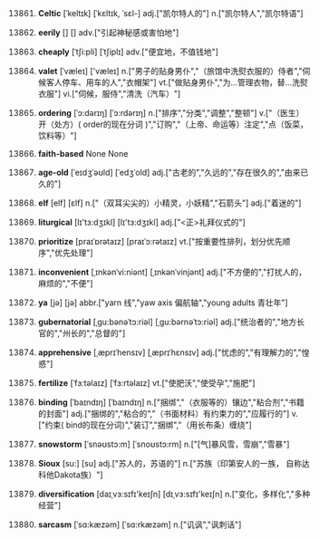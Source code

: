 13861. **Celtic**
[ˈkeltɪk]  [ˈkɛltɪk, ˈsɛl-]
adj.["凯尔特人的"]  n.["凯尔特人","凯尔特语"]  

13862. **eerily**
[]  []
adv.["引起神秘感或害怕地"]  

13863. **cheaply**
[ˈtʃi:pli]  [ˈtʃiplɪ]
adv.["便宜地，不值钱地"]  

13864. **valet**
[ˈvæleɪ]  ['væleɪ]
n.["男子的贴身男仆","（旅馆中洗熨衣服的）侍者","伺候客人停车、用车的人","衣帽架"]  vt.["做贴身男仆","为…管理衣物，替…洗熨衣服"]  vi.["伺候，服侍","清洗（汽车）"]  

13865. **ordering**
[ˈɔ:dərɪŋ]  [ˈɔ:rdərɪŋ]
n.["排序","分类","调整","整顿"]  v.["（医生）开（处方）( order的现在分词 )","订购","（上帝、命运等）注定","点（饭菜，饮料等）"]  

13866. **faith-based**
None
None

13867. **age-old**
[ˈeɪdʒˈəʊld]  [ˈedʒˈold]
adj.["古老的","久远的","存在很久的","由来已久的"]  

13868. **elf**
[elf]  [ɛlf]
n.["（双耳尖尖的）小精灵，小妖精","石箭头"]  adj.["着迷的"]  

13869. **liturgical**
[lɪ'tɜ:dʒɪkl]  [lɪ'tɜ:dʒɪkl]
adj.["<正>礼拜仪式的"]  

13870. **prioritize**
[praɪˈɒrətaɪz]  [praɪˈɔ:rətaɪz]
vt.["按重要性排列，划分优先顺序","优先处理"]  

13871. **inconvenient**
[ˌɪnkənˈvi:niənt]  [ˌɪnkənˈvinjənt]
adj.["不方便的","打扰人的，麻烦的","不便"]  

13872. **ya**
[jə]  [jə]
abbr.["yarn 线","yaw axis 偏航轴","young adults 青壮年"]  

13873. **gubernatorial**
[ˌgu:bənəˈtɔ:riəl]  [ˌgu:bərnəˈtɔ:riəl]
adj.["统治者的","地方长官的","州长的","总督的"]  

13874. **apprehensive**
[ˌæprɪˈhensɪv]  [ˌæprɪˈhɛnsɪv]
adj.["忧虑的","有理解力的","惶惑"]  

13875. **fertilize**
[ˈfɜ:təlaɪz]  [ˈfɜ:rtəlaɪz]
vt.["使肥沃","使受孕","施肥"]  

13876. **binding**
[ˈbaɪndɪŋ]  [ˈbaɪndɪŋ]
n.["捆绑","（衣服等的）镶边","粘合剂","书籍的封面"]  adj.["捆绑的","粘合的","（书面材料）有约束力的","应履行的"]  v.["约束( bind的现在分词)","装订","捆绑","（用长布条）缠绕"]  

13877. **snowstorm**
[ˈsnəʊstɔ:m]  [ˈsnoʊstɔ:rm]
n.["[气]暴风雪，雪崩","雪暴"]  

13878. **Sioux**
[su:]  [su]
adj.["苏人的，苏语的"]  n.["苏族（印第安人的一族， 自称达科他Dakota族）"]  

13879. **diversification**
[daɪˌvɜ:sɪfɪ'keɪʃn]  [dɪˌvɜ:sɪfɪ'keɪʃn]
n.["变化，多样化","多种经营"]  

13880. **sarcasm**
[ˈsɑ:kæzəm]  [ˈsɑ:rkæzəm]
n.["讥讽","讽刺话"]  

